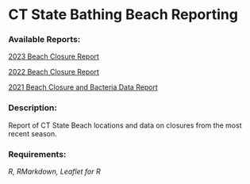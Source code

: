 # CT State Bathing Beach Reporting

### Available Reports:

[2023 Beach Closure Report](https://ctdeepwatermonitoring.github.io/beachReport/)

[2022 Beach Closure Report](https://ctdeepwatermonitoring.github.io/beachReport/2022)

[2021 Beach Closure and Bacteria Data Report](https://ctdeepwatermonitoring.github.io/beachReport/2021)

### Description:

Report of CT State Beach locations and data on closures from the most recent season.

### Requirements:

*R, RMarkdown, Leaflet for R*


